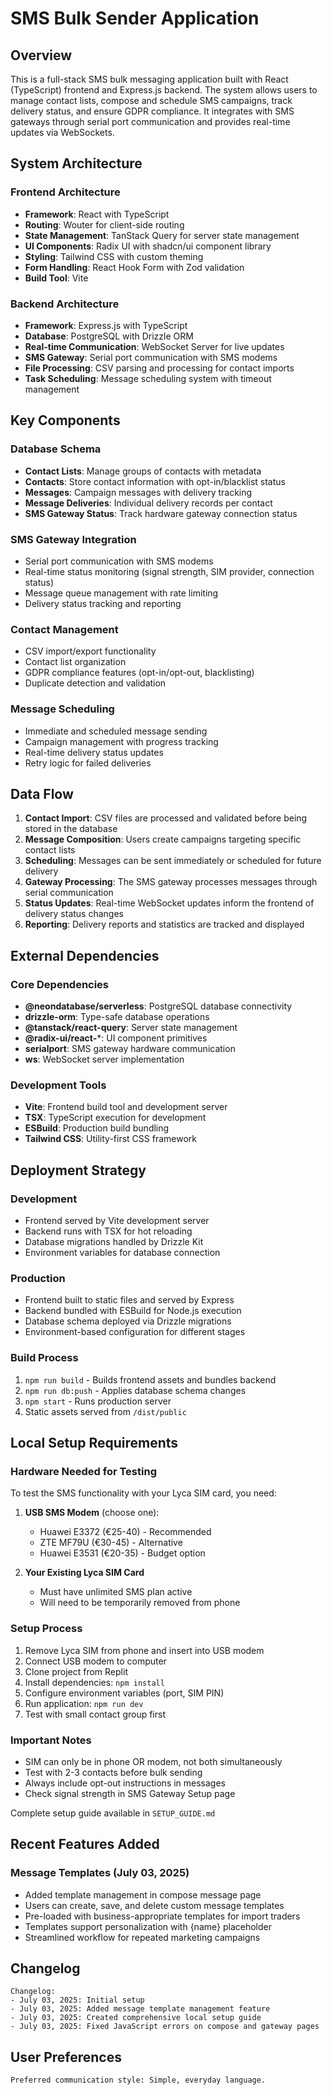 # SMS Bulk Sender Application

## Overview

This is a full-stack SMS bulk messaging application built with React (TypeScript) frontend and Express.js backend. The system allows users to manage contact lists, compose and schedule SMS campaigns, track delivery status, and ensure GDPR compliance. It integrates with SMS gateways through serial port communication and provides real-time updates via WebSockets.

## System Architecture

### Frontend Architecture
- **Framework**: React with TypeScript
- **Routing**: Wouter for client-side routing
- **State Management**: TanStack Query for server state management
- **UI Components**: Radix UI with shadcn/ui component library
- **Styling**: Tailwind CSS with custom theming
- **Form Handling**: React Hook Form with Zod validation
- **Build Tool**: Vite

### Backend Architecture
- **Framework**: Express.js with TypeScript
- **Database**: PostgreSQL with Drizzle ORM
- **Real-time Communication**: WebSocket Server for live updates
- **SMS Gateway**: Serial port communication with SMS modems
- **File Processing**: CSV parsing and processing for contact imports
- **Task Scheduling**: Message scheduling system with timeout management

## Key Components

### Database Schema
- **Contact Lists**: Manage groups of contacts with metadata
- **Contacts**: Store contact information with opt-in/blacklist status
- **Messages**: Campaign messages with delivery tracking
- **Message Deliveries**: Individual delivery records per contact
- **SMS Gateway Status**: Track hardware gateway connection status

### SMS Gateway Integration
- Serial port communication with SMS modems
- Real-time status monitoring (signal strength, SIM provider, connection status)
- Message queue management with rate limiting
- Delivery status tracking and reporting

### Contact Management
- CSV import/export functionality
- Contact list organization
- GDPR compliance features (opt-in/opt-out, blacklisting)
- Duplicate detection and validation

### Message Scheduling
- Immediate and scheduled message sending
- Campaign management with progress tracking
- Real-time delivery status updates
- Retry logic for failed deliveries

## Data Flow

1. **Contact Import**: CSV files are processed and validated before being stored in the database
2. **Message Composition**: Users create campaigns targeting specific contact lists
3. **Scheduling**: Messages can be sent immediately or scheduled for future delivery
4. **Gateway Processing**: The SMS gateway processes messages through serial communication
5. **Status Updates**: Real-time WebSocket updates inform the frontend of delivery status changes
6. **Reporting**: Delivery reports and statistics are tracked and displayed

## External Dependencies

### Core Dependencies
- **@neondatabase/serverless**: PostgreSQL database connectivity
- **drizzle-orm**: Type-safe database operations
- **@tanstack/react-query**: Server state management
- **@radix-ui/react-***: UI component primitives
- **serialport**: SMS gateway hardware communication
- **ws**: WebSocket server implementation

### Development Tools
- **Vite**: Frontend build tool and development server
- **TSX**: TypeScript execution for development
- **ESBuild**: Production build bundling
- **Tailwind CSS**: Utility-first CSS framework

## Deployment Strategy

### Development
- Frontend served by Vite development server
- Backend runs with TSX for hot reloading
- Database migrations handled by Drizzle Kit
- Environment variables for database connection

### Production
- Frontend built to static files and served by Express
- Backend bundled with ESBuild for Node.js execution
- Database schema deployed via Drizzle migrations
- Environment-based configuration for different stages

### Build Process
1. `npm run build` - Builds frontend assets and bundles backend
2. `npm run db:push` - Applies database schema changes
3. `npm start` - Runs production server
4. Static assets served from `/dist/public`

## Local Setup Requirements

### Hardware Needed for Testing
To test the SMS functionality with your Lyca SIM card, you need:

1. **USB SMS Modem** (choose one):
   - Huawei E3372 (€25-40) - Recommended
   - ZTE MF79U (€30-45) - Alternative
   - Huawei E3531 (€20-35) - Budget option

2. **Your Existing Lyca SIM Card**
   - Must have unlimited SMS plan active
   - Will need to be temporarily removed from phone

### Setup Process
1. Remove Lyca SIM from phone and insert into USB modem
2. Connect USB modem to computer
3. Clone project from Replit
4. Install dependencies: `npm install`
5. Configure environment variables (port, SIM PIN)
6. Run application: `npm run dev`
7. Test with small contact group first

### Important Notes
- SIM can only be in phone OR modem, not both simultaneously
- Test with 2-3 contacts before bulk sending
- Always include opt-out instructions in messages
- Check signal strength in SMS Gateway Setup page

Complete setup guide available in `SETUP_GUIDE.md`

## Recent Features Added

### Message Templates (July 03, 2025)
- Added template management in compose message page
- Users can create, save, and delete custom message templates
- Pre-loaded with business-appropriate templates for import traders
- Templates support personalization with {name} placeholder
- Streamlined workflow for repeated marketing campaigns

## Changelog

```
Changelog:
- July 03, 2025: Initial setup
- July 03, 2025: Added message template management feature
- July 03, 2025: Created comprehensive local setup guide
- July 03, 2025: Fixed JavaScript errors on compose and gateway pages
```

## User Preferences

```
Preferred communication style: Simple, everyday language.
```